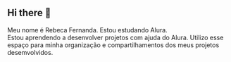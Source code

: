 ## Hi there 👋
Meu nome é Rebeca Fernanda.
Estou estudando Alura.       
Estou aprendendo a desenvolver projetos com ajuda do Alura.
Utilizo esse espaço para minha organização e compartilhamentos dos meus projetos desemvolvidos.
